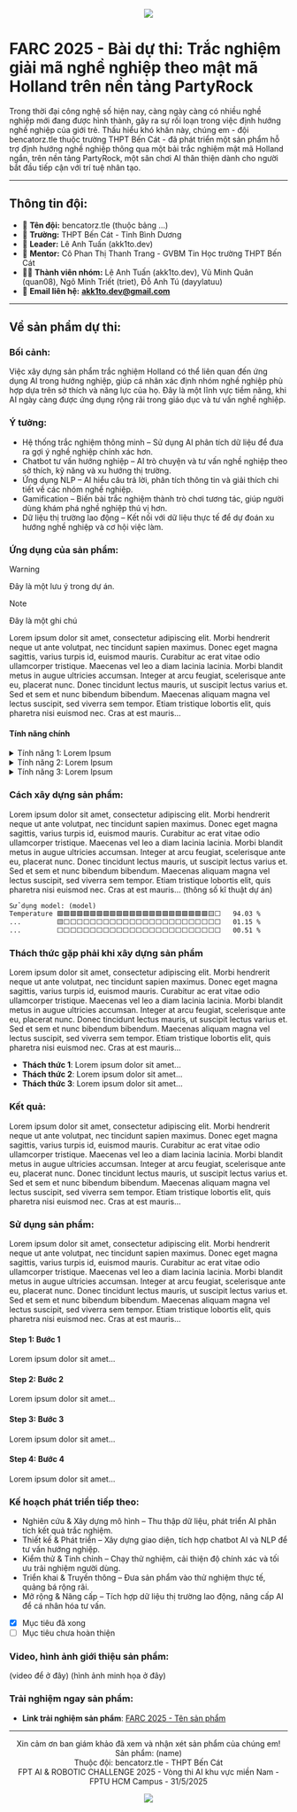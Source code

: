 <p align="center">
  <img src="https://capsule-render.vercel.app/api?type=waving&height=300&color=gradient&text=FARC%202025%20-%20bencatorz.tle-nl-Sản%20phẩm:%20Trắc%20nghiệm%20nghề%20nghiệp%20Holland-nl-trên%20nền%20tảng%20AWS%20PartyRock&fontSize=35&fontAlign=50&fontAlignY=27&desc=Trắc%20nghiệm%20nghề%20nghiệp%20theo%20mật%20mã%20Holland&descAlignY=63">
</p>

# FARC 2025 - Bài dự thi: Trắc nghiệm giải mã nghề nghiệp theo mật mã Holland trên nền tảng PartyRock
Trong thời đại công nghệ số hiện nay, càng ngày càng có nhiều nghề nghiệp mới đang được hình thành, gây ra sự rối loạn trong việc định hướng nghề nghiệp của giới trẻ. Thấu hiểu khó khăn này, chúng em - đội bencatorz.tle thuộc trường THPT Bến Cát - đã phát triển một sản phẩm hỗ trợ định hướng nghề nghiệp thông qua một bải trắc nghiệm mật mã Holland ngắn, trên nền tảng PartyRock, một sân chơi AI thân thiện dành cho người bắt đầu tiếp cận với trí tuệ nhân tạo.
***
## Thông tin đội:
* 📑 **Tên đội:** bencatorz.tle (thuộc bảng ...)
* 🏫 **Trường:** THPT Bến Cát - Tỉnh Bình Dương
* 📒 **Leader:** Lê Anh Tuấn (akk1to.dev)
* 👤 **Mentor:** Cô Phan Thị Thanh Trang - GVBM Tin Học trường THPT Bến Cát
* 🧑‍💻 **Thành viên nhóm:** Lê Anh Tuấn (akk1to.dev), Vũ Minh Quân (quan08), Ngô Minh Triết (triet), Đỗ Anh Tú (dayylatuu)
* 📧 **Email liên hệ:** <a href="akk1to.dev@gmail.com">**akk1to.dev@gmail.com**</a>
***
## Về sản phẩm dự thi:
### Bối cảnh:
Việc xây dựng sản phẩm trắc nghiệm Holland có thể liên quan đến ứng dụng AI trong hướng nghiệp, giúp cá nhân xác định nhóm nghề nghiệp phù hợp dựa trên sở thích và năng lực của họ. Đây là một lĩnh vực tiềm năng, khi AI ngày càng được ứng dụng rộng rãi trong giáo dục và tư vấn nghề nghiệp.

### Ý tưởng:
- Hệ thống trắc nghiệm thông minh – Sử dụng AI phân tích dữ liệu để đưa ra gợi ý nghề nghiệp chính xác hơn.
- Chatbot tư vấn hướng nghiệp – AI trò chuyện và tư vấn nghề nghiệp theo sở thích, kỹ năng và xu hướng thị trường.
- Ứng dụng NLP – AI hiểu câu trả lời, phân tích thông tin và giải thích chi tiết về các nhóm nghề nghiệp.
- Gamification – Biến bài trắc nghiệm thành trò chơi tương tác, giúp người dùng khám phá nghề nghiệp thú vị hơn.
- Dữ liệu thị trường lao động – Kết nối với dữ liệu thực tế để dự đoán xu hướng nghề nghiệp và cơ hội việc làm.


### Ứng dụng của sản phẩm:
> [!WARNING]
> Đây là một lưu ý trong dự án.

> [!Note]
> Đây là một ghi chú

Lorem ipsum dolor sit amet, consectetur adipiscing elit. Morbi hendrerit neque ut ante volutpat, nec tincidunt sapien maximus. Donec eget magna sagittis, varius turpis id, euismod mauris. Curabitur ac erat vitae odio ullamcorper tristique. Maecenas vel leo a diam lacinia lacinia. Morbi blandit metus in augue ultricies accumsan. Integer at arcu feugiat, scelerisque ante eu, placerat nunc. Donec tincidunt lectus mauris, ut suscipit lectus varius et. Sed et sem et nunc bibendum bibendum. Maecenas aliquam magna vel lectus suscipit, sed viverra sem tempor. Etiam tristique lobortis elit, quis pharetra nisi euismod nec. Cras at est mauris...

#### Tính năng chính

<details>
<summary>Tính năng 1: Lorem Ipsum</summary>
Lorem ipsum dolor sit amet, consectetur adipiscing elit...
</details>

<details>
<summary>Tính năng 2: Lorem Ipsum</summary>
Lorem ipsum dolor sit amet, consectetur adipiscing elit...
</details>

<details>
<summary>Tính năng 3: Lorem Ipsum</summary>
Lorem ipsum dolor sit amet, consectetur adipiscing elit...
</details>

### Cách xây dựng sản phẩm:
Lorem ipsum dolor sit amet, consectetur adipiscing elit. Morbi hendrerit neque ut ante volutpat, nec tincidunt sapien maximus. Donec eget magna sagittis, varius turpis id, euismod mauris. Curabitur ac erat vitae odio ullamcorper tristique. Maecenas vel leo a diam lacinia lacinia. Morbi blandit metus in augue ultricies accumsan. Integer at arcu feugiat, scelerisque ante eu, placerat nunc. Donec tincidunt lectus mauris, ut suscipit lectus varius et. Sed et sem et nunc bibendum bibendum. Maecenas aliquam magna vel lectus suscipit, sed viverra sem tempor. Etiam tristique lobortis elit, quis pharetra nisi euismod nec. Cras at est mauris...
(thông số kĩ thuật dự án)
```txt
Sử dụng model: (model)
Temperature 🟩🟩🟩🟩🟩🟩🟩🟩🟩🟩🟩🟩🟩🟩🟩🟩🟩🟩🟩🟩🟩🟩🟩🟨⬜   94.03 %
...         🟨⬜⬜⬜⬜⬜⬜⬜⬜⬜⬜⬜⬜⬜⬜⬜⬜⬜⬜⬜⬜⬜⬜⬜⬜   01.15 %
...         ⬜⬜⬜⬜⬜⬜⬜⬜⬜⬜⬜⬜⬜⬜⬜⬜⬜⬜⬜⬜⬜⬜⬜⬜⬜   00.51 %
```
### Thách thức gặp phải khi xây dựng sản phẩm
Lorem ipsum dolor sit amet, consectetur adipiscing elit. Morbi hendrerit neque ut ante volutpat, nec tincidunt sapien maximus. Donec eget magna sagittis, varius turpis id, euismod mauris. Curabitur ac erat vitae odio ullamcorper tristique. Maecenas vel leo a diam lacinia lacinia. Morbi blandit metus in augue ultricies accumsan. Integer at arcu feugiat, scelerisque ante eu, placerat nunc. Donec tincidunt lectus mauris, ut suscipit lectus varius et. Sed et sem et nunc bibendum bibendum. Maecenas aliquam magna vel lectus suscipit, sed viverra sem tempor. Etiam tristique lobortis elit, quis pharetra nisi euismod nec. Cras at est mauris...
* **Thách thức 1**: Lorem ipsum dolor sit amet...
* **Thách thức 2**: Lorem ipsum dolor sit amet...
* **Thách thức 3**: Lorem ipsum dolor sit amet...
### Kết quả:
Lorem ipsum dolor sit amet, consectetur adipiscing elit. Morbi hendrerit neque ut ante volutpat, nec tincidunt sapien maximus. Donec eget magna sagittis, varius turpis id, euismod mauris. Curabitur ac erat vitae odio ullamcorper tristique. Maecenas vel leo a diam lacinia lacinia. Morbi blandit metus in augue ultricies accumsan. Integer at arcu feugiat, scelerisque ante eu, placerat nunc. Donec tincidunt lectus mauris, ut suscipit lectus varius et. Sed et sem et nunc bibendum bibendum. Maecenas aliquam magna vel lectus suscipit, sed viverra sem tempor. Etiam tristique lobortis elit, quis pharetra nisi euismod nec. Cras at est mauris...
### Sử dụng sản phẩm:
Lorem ipsum dolor sit amet, consectetur adipiscing elit. Morbi hendrerit neque ut ante volutpat, nec tincidunt sapien maximus. Donec eget magna sagittis, varius turpis id, euismod mauris. Curabitur ac erat vitae odio ullamcorper tristique. Maecenas vel leo a diam lacinia lacinia. Morbi blandit metus in augue ultricies accumsan. Integer at arcu feugiat, scelerisque ante eu, placerat nunc. Donec tincidunt lectus mauris, ut suscipit lectus varius et. Sed et sem et nunc bibendum bibendum. Maecenas aliquam magna vel lectus suscipit, sed viverra sem tempor. Etiam tristique lobortis elit, quis pharetra nisi euismod nec. Cras at est mauris...

#### Step 1: Bước 1
Lorem ipsum dolor sit amet...

#### Step 2: Bước 2
Lorem ipsum dolor sit amet...

#### Step 3: Bước 3
Lorem ipsum dolor sit amet...

#### Step 4: Bước 4
Lorem ipsum dolor sit amet...

### Kế hoạch phát triển tiếp theo:
- Nghiên cứu & Xây dựng mô hình – Thu thập dữ liệu, phát triển AI phân tích kết quả trắc nghiệm.
- Thiết kế & Phát triển – Xây dựng giao diện, tích hợp chatbot AI và NLP để tư vấn hướng nghiệp.
- Kiểm thử & Tinh chỉnh – Chạy thử nghiệm, cải thiện độ chính xác và tối ưu trải nghiệm người dùng.
- Triển khai & Truyền thông – Đưa sản phẩm vào thử nghiệm thực tế, quảng bá rộng rãi.
- Mở rộng & Nâng cấp – Tích hợp dữ liệu thị trường lao động, nâng cấp AI để cá nhân hóa tư vấn.


- [x] Mục tiêu đã xong
- [ ] Mục tiêu chưa hoàn thiện

### Video, hình ảnh giới thiệu sản phẩm:
(video để ở đây)
(hình ảnh minh họa ở đây)

### Trải nghiệm ngay sản phẩm:
* **Link trải nghiệm sản phẩm**: [FARC 2025 - Tên sản phẩm](https://example.com)

***

<p align="center">
  Xin cảm ơn ban giám khảo đã xem và nhận xét sản phẩm của chúng em!<br>
  Sản phẩm: (name)<br>
  Thuộc đội: bencatorz.tle - THPT Bến Cát<br>
  FPT AI & ROBOTIC CHALLENGE 2025 - Vòng thi AI khu vực miền Nam - FPTU HCM Campus - 31/5/2025
</p>

<p align="center">
  <img src="https://capsule-render.vercel.app/api?type=wave&color=gradient&height=150&section=footer">
</p>

